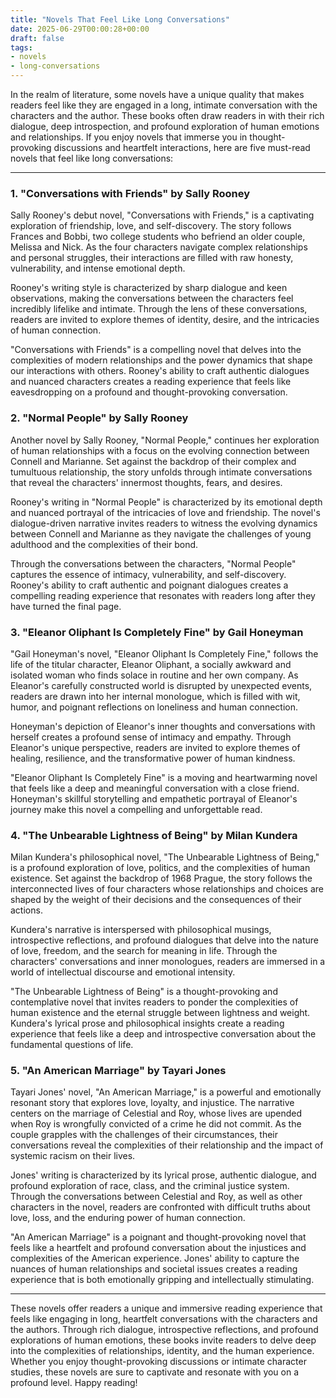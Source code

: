 ```yaml
---
title: "Novels That Feel Like Long Conversations"
date: 2025-06-29T00:00:28+00:00
draft: false
tags: 
- novels
- long-conversations
---
```


In the realm of literature, some novels have a unique quality that makes readers feel like they are engaged in a long, intimate conversation with the characters and the author. These books often draw readers in with their rich dialogue, deep introspection, and profound exploration of human emotions and relationships. If you enjoy novels that immerse you in thought-provoking discussions and heartfelt interactions, here are five must-read novels that feel like long conversations:

---

### 1. "Conversations with Friends" by Sally Rooney

Sally Rooney's debut novel, "Conversations with Friends," is a captivating exploration of friendship, love, and self-discovery. The story follows Frances and Bobbi, two college students who befriend an older couple, Melissa and Nick. As the four characters navigate complex relationships and personal struggles, their interactions are filled with raw honesty, vulnerability, and intense emotional depth.

Rooney's writing style is characterized by sharp dialogue and keen observations, making the conversations between the characters feel incredibly lifelike and intimate. Through the lens of these conversations, readers are invited to explore themes of identity, desire, and the intricacies of human connection.

"Conversations with Friends" is a compelling novel that delves into the complexities of modern relationships and the power dynamics that shape our interactions with others. Rooney's ability to craft authentic dialogues and nuanced characters creates a reading experience that feels like eavesdropping on a profound and thought-provoking conversation.

### 2. "Normal People" by Sally Rooney

Another novel by Sally Rooney, "Normal People," continues her exploration of human relationships with a focus on the evolving connection between Connell and Marianne. Set against the backdrop of their complex and tumultuous relationship, the story unfolds through intimate conversations that reveal the characters' innermost thoughts, fears, and desires.

Rooney's writing in "Normal People" is characterized by its emotional depth and nuanced portrayal of the intricacies of love and friendship. The novel's dialogue-driven narrative invites readers to witness the evolving dynamics between Connell and Marianne as they navigate the challenges of young adulthood and the complexities of their bond.

Through the conversations between the characters, "Normal People" captures the essence of intimacy, vulnerability, and self-discovery. Rooney's ability to craft authentic and poignant dialogues creates a compelling reading experience that resonates with readers long after they have turned the final page.

### 3. "Eleanor Oliphant Is Completely Fine" by Gail Honeyman

"Gail Honeyman's novel, "Eleanor Oliphant Is Completely Fine," follows the life of the titular character, Eleanor Oliphant, a socially awkward and isolated woman who finds solace in routine and her own company. As Eleanor's carefully constructed world is disrupted by unexpected events, readers are drawn into her internal monologue, which is filled with wit, humor, and poignant reflections on loneliness and human connection.

Honeyman's depiction of Eleanor's inner thoughts and conversations with herself creates a profound sense of intimacy and empathy. Through Eleanor's unique perspective, readers are invited to explore themes of healing, resilience, and the transformative power of human kindness.

"Eleanor Oliphant Is Completely Fine" is a moving and heartwarming novel that feels like a deep and meaningful conversation with a close friend. Honeyman's skillful storytelling and empathetic portrayal of Eleanor's journey make this novel a compelling and unforgettable read.

### 4. "The Unbearable Lightness of Being" by Milan Kundera

Milan Kundera's philosophical novel, "The Unbearable Lightness of Being," is a profound exploration of love, politics, and the complexities of human existence. Set against the backdrop of 1968 Prague, the story follows the interconnected lives of four characters whose relationships and choices are shaped by the weight of their decisions and the consequences of their actions.

Kundera's narrative is interspersed with philosophical musings, introspective reflections, and profound dialogues that delve into the nature of love, freedom, and the search for meaning in life. Through the characters' conversations and inner monologues, readers are immersed in a world of intellectual discourse and emotional intensity.

"The Unbearable Lightness of Being" is a thought-provoking and contemplative novel that invites readers to ponder the complexities of human existence and the eternal struggle between lightness and weight. Kundera's lyrical prose and philosophical insights create a reading experience that feels like a deep and introspective conversation about the fundamental questions of life.

### 5. "An American Marriage" by Tayari Jones

Tayari Jones' novel, "An American Marriage," is a powerful and emotionally resonant story that explores love, loyalty, and injustice. The narrative centers on the marriage of Celestial and Roy, whose lives are upended when Roy is wrongfully convicted of a crime he did not commit. As the couple grapples with the challenges of their circumstances, their conversations reveal the complexities of their relationship and the impact of systemic racism on their lives.

Jones' writing is characterized by its lyrical prose, authentic dialogue, and profound exploration of race, class, and the criminal justice system. Through the conversations between Celestial and Roy, as well as other characters in the novel, readers are confronted with difficult truths about love, loss, and the enduring power of human connection.

"An American Marriage" is a poignant and thought-provoking novel that feels like a heartfelt and profound conversation about the injustices and complexities of the American experience. Jones' ability to capture the nuances of human relationships and societal issues creates a reading experience that is both emotionally gripping and intellectually stimulating.

---

These novels offer readers a unique and immersive reading experience that feels like engaging in long, heartfelt conversations with the characters and the authors. Through rich dialogue, introspective reflections, and profound explorations of human emotions, these books invite readers to delve deep into the complexities of relationships, identity, and the human experience. Whether you enjoy thought-provoking discussions or intimate character studies, these novels are sure to captivate and resonate with you on a profound level. Happy reading!
